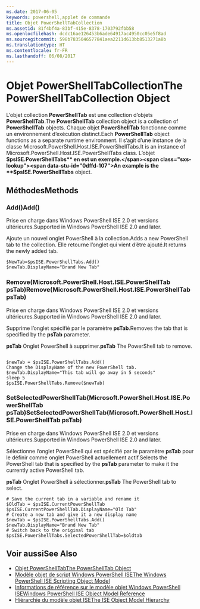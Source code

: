 ```yaml
---
ms.date: 2017-06-05
keywords: powershell,applet de commande
title: Objet PowerShellTabCollection
ms.assetid: 81f4bf4a-83bf-415e-8378-1703792fbb58
ms.openlocfilehash: dcdc16ae126453b6ade64917ac4950cc05e5f8ad
ms.sourcegitcommit: 598b7835046577841aea2211d613bb8513271a8b
ms.translationtype: HT
ms.contentlocale: fr-FR
ms.lasthandoff: 06/08/2017
---
```

# <a name="the-powershelltabcollection-object"></a><span data-ttu-id="0dffd-103">Objet PowerShellTabCollection</span><span class="sxs-lookup"><span data-stu-id="0dffd-103">The PowerShellTabCollection Object</span></span>
  <span data-ttu-id="0dffd-104">L’objet collection **PowerShellTab** est une collection d’objets **PowerShellTab**.</span><span class="sxs-lookup"><span data-stu-id="0dffd-104">The **PowerShellTab** collection object is a collection of **PowerShellTab** objects.</span></span> <span data-ttu-id="0dffd-105">Chaque objet **PowerShellTab** fonctionne comme un environnement d’exécution distinct.</span><span class="sxs-lookup"><span data-stu-id="0dffd-105">Each **PowerShellTab** object functions as a separate runtime environment.</span></span> <span data-ttu-id="0dffd-106">Il s’agit d’une instance de la classe Microsoft.PowerShell.Host.ISE.PowerShellTabs.</span><span class="sxs-lookup"><span data-stu-id="0dffd-106">It is an instance of Microsoft.PowerShell.Host.ISE.PowerShellTabs class.</span></span> <span data-ttu-id="0dffd-107">L’objet **$psISE.PowerShellTabs** en est un exemple.</span><span class="sxs-lookup"><span data-stu-id="0dffd-107">An example is the **$psISE.PowerShellTabs** object.</span></span>

## <a name="methods"></a><span data-ttu-id="0dffd-108">Méthodes</span><span class="sxs-lookup"><span data-stu-id="0dffd-108">Methods</span></span>

### <a name="add"></a><span data-ttu-id="0dffd-109">Add\(\)</span><span class="sxs-lookup"><span data-stu-id="0dffd-109">Add\(\)</span></span>
  <span data-ttu-id="0dffd-110">Prise en charge dans Windows PowerShell ISE 2.0 et versions ultérieures.</span><span class="sxs-lookup"><span data-stu-id="0dffd-110">Supported in Windows PowerShell ISE 2.0 and later.</span></span> 

 <span data-ttu-id="0dffd-111">Ajoute un nouvel onglet PowerShell à la collection.</span><span class="sxs-lookup"><span data-stu-id="0dffd-111">Adds a new PowerShell tab to the collection.</span></span> <span data-ttu-id="0dffd-112">Elle retourne l’onglet qui vient d’être ajouté.</span><span class="sxs-lookup"><span data-stu-id="0dffd-112">It returns the newly added tab.</span></span>

```
$NewTab=$psISE.PowerShellTabs.Add()
$newTab.DisplayName="Brand New Tab"
```

### <a name="removemicrosoftpowershellhostisepowershelltab-pstab"></a><span data-ttu-id="0dffd-113">Remove\(Microsoft.PowerShell.Host.ISE.PowerShellTab psTab\)</span><span class="sxs-lookup"><span data-stu-id="0dffd-113">Remove\(Microsoft.PowerShell.Host.ISE.PowerShellTab psTab\)</span></span>
  <span data-ttu-id="0dffd-114">Prise en charge dans Windows PowerShell ISE 2.0 et versions ultérieures.</span><span class="sxs-lookup"><span data-stu-id="0dffd-114">Supported in Windows PowerShell ISE 2.0 and later.</span></span> 

 <span data-ttu-id="0dffd-115">Supprime l’onglet spécifié par le paramètre **psTab**.</span><span class="sxs-lookup"><span data-stu-id="0dffd-115">Removes the tab that is specified by the **psTab** parameter.</span></span>

 <span data-ttu-id="0dffd-116">**psTab**
 Onglet PowerShell à supprimer.</span><span class="sxs-lookup"><span data-stu-id="0dffd-116">**psTab**
 The PowerShell tab to remove.</span></span>

```

$newTab = $psISE.PowerShellTabs.Add()
Change the DisplayName of the new PowerShell tab. 
$newTab.DisplayName="This tab will go away in 5 seconds" 
sleep 5 
$psISE.PowerShellTabs.Remove($newTab)
```

### <a name="setselectedpowershelltabmicrosoftpowershellhostisepowershelltab-pstab"></a><span data-ttu-id="0dffd-117">SetSelectedPowerShellTab\(Microsoft.PowerShell.Host.ISE.PowerShellTab psTab\)</span><span class="sxs-lookup"><span data-stu-id="0dffd-117">SetSelectedPowerShellTab\(Microsoft.PowerShell.Host.ISE.PowerShellTab psTab\)</span></span>
  <span data-ttu-id="0dffd-118">Prise en charge dans Windows PowerShell ISE 2.0 et versions ultérieures.</span><span class="sxs-lookup"><span data-stu-id="0dffd-118">Supported in Windows PowerShell ISE 2.0 and later.</span></span> 

 <span data-ttu-id="0dffd-119">Sélectionne l’onglet PowerShell qui est spécifié par le paramètre **psTab** pour le définir comme onglet PowerShell actuellement actif.</span><span class="sxs-lookup"><span data-stu-id="0dffd-119">Selects the PowerShell tab that is specified by the **psTab** parameter to make it the currently active PowerShell tab.</span></span>

 <span data-ttu-id="0dffd-120">**psTab**
 Onglet PowerShell à sélectionner.</span><span class="sxs-lookup"><span data-stu-id="0dffd-120">**psTab**
 The PowerShell tab to select.</span></span>

```
# Save the current tab in a variable and rename it
$OldTab = $psISE.CurrentPowerShellTab
$psISE.CurrentPowerShellTab.DisplayName="Old Tab"
# Create a new tab and give it a new display name
$newTab = $psISE.PowerShellTabs.Add()
$newTab.DisplayName="Brand New Tab" 
# Switch back to the original tab
$psISE.PowerShellTabs.SelectedPowerShellTab=$oldtab
```

## <a name="see-also"></a><span data-ttu-id="0dffd-121">Voir aussi</span><span class="sxs-lookup"><span data-stu-id="0dffd-121">See Also</span></span>
- [<span data-ttu-id="0dffd-122">Objet PowerShellTab</span><span class="sxs-lookup"><span data-stu-id="0dffd-122">The PowerShellTab Object</span></span>](The-PowerShellTab-Object.md) 
- [<span data-ttu-id="0dffd-123">Modèle objet de script Windows PowerShell ISE</span><span class="sxs-lookup"><span data-stu-id="0dffd-123">The Windows PowerShell ISE Scripting Object Model</span></span>](../ise/The-Windows-PowerShell-ISE-Scripting-Object-Model.md) 
- [<span data-ttu-id="0dffd-124">Informations de référence sur le modèle objet Windows PowerShell ISE</span><span class="sxs-lookup"><span data-stu-id="0dffd-124">Windows PowerShell ISE Object Model Reference</span></span>](../ise/Windows-PowerShell-ISE-Object-Model-Reference.md) 
- [<span data-ttu-id="0dffd-125">Hiérarchie du modèle objet ISE</span><span class="sxs-lookup"><span data-stu-id="0dffd-125">The ISE Object Model Hierarchy</span></span>](../ise/The-ISE-Object-Model-Hierarchy.md)

  
